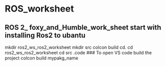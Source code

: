 # ROS_worksheet
ROS 2_ foxy_and_Humble_work_sheet
start with installing Ros2 to ubantu 
-------------------------------------------------
mkdir ros2_ws_ros2_worksheet
mkdir src
colcon build
cd.
cd ros2_ws_ros2_worksheet
cd src
.code ### To open VS code
build the project 
colcon build mypakg_name
